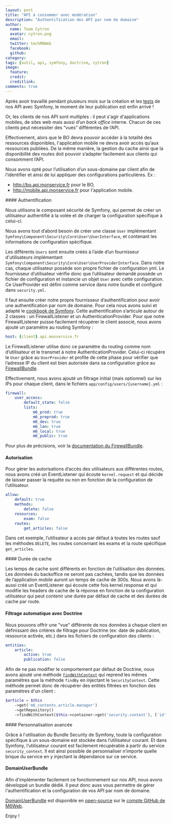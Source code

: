 ```yaml
---
layout: post
title: "API à consommer avec modération"
description: "Authentification des API par nom de domaine"
author:
  name: Team Cytron
  avatar: cytron.png
  email:
  twitter: techM6Web
  facebook:
  github:
category:
tags: [outil, api, symfony, doctrine, cytron]
image:
  feature: 
  credit: 
  creditlink: 
comments: true
---
```


Après avoir travaillé pendant plusieurs mois sur la création et les [tests](http://tech.m6web.fr/redismock-qui-a-bouchonne-mon-redis.html) de nos API avec Symfony, le moment de leur publication est enfin arrivé !

Or, les clients de nos API sont multiples : il peut s'agir d'applications mobiles, de sites web mais aussi d’un *back office* interne. Chacun de ces clients peut nécessiter des “vues” différentes de l’API.

Effectivement, alors que le BO devra pouvoir accéder à la totalité des ressources disponibles, l'application mobile ne devra avoir accès qu’aux ressources publiées. De la même manière, la gestion du cache ainsi que la disponibilité des routes doit pouvoir s’adapter facilement aux clients qui consomment l’API.

Nous avons opté pour l’utilisation d’un sous-domaine par client afin de l’identifier et ainsi de lui appliquer des configurations particulières. Ex :
* http://bo.api.monservice.fr pour le BO,
* http://mobile.api.monservice.fr pour l'application mobile.


#### Authentification

Nous utilisons le composant sécurité de Symfony, qui permet de créer un utilisateur authentifié à la volée et de charger la configuration spécifique à celui-ci.

Nous avons tout d’abord besoin de créer une classe `User` implémentant `Symfony\Component\Security\Core\User\UserInterface`, et contenant les informations de configuration spécifique.

Les différents `Users` sont ensuite créés à l’aide d’un fournisseur d'utilisateurs implémentant `Symfony\Component\Security\Core\User\UserProviderInterface`.
Dans notre cas, chaque utilisateur possède son propre fichier de configuration yml. Le fournisseur d’utilisateur vérifie donc que l’utilisateur demandé possède un fichier de configuration et instancie un objet `User` avec cette configuration. Ce UserProvider est défini comme service dans notre bundle et configuré dans `security.yml`.

Il faut ensuite créer notre propre fournisseur d’authentification pour avoir une authentification par nom de domaine. Pour cela nous avons suivi et adapté le [cookbook de Symfony](http://symfony.com/doc/current/cookbook/security/custom_authentication_provider.html). Cette authentification s’articule autour de 2 classes : un FirewallListener et un AuthenticationProvider. Pour que notre FirewallListener puisse facilement récupérer le client associé, nous avons ajouté un paramètre au routing Symfony :

```yaml
host: {client}.api.monservice.fr
```

Le FirewallListener utilise donc ce paramètre du routing comme nom d’utilisateur et le transmet à notre AuthenticationProvider. Celui-ci récupère le `User` grâce au `UserProvider` et profite de cette phase pour vérifier que l’adresse IP du client est bien autorisée dans sa configuration grâce au [FirewallBundle](https://github.com/M6Web/FirewallBundle).

Effectivement, nous avons ajouté un filtrage initial (mais optionnel) sur les IPs pour chaque client, dans le fichiers `app/config/users/{username}.yml` :

```yaml
firewall:
    user_access:
        default_state: false
        lists:
            m6_prod: true
            m6_preprod: true
            m6_dev: true
            m6_lan: true
            m6_local: true
            m6_public: true
```

Pour plus de précisions, voir la [documentation du FirewallBundle](https://github.com/M6Web/FirewallBundle#firewall-bundle-).

#### Autorisation

Pour gérer les autorisations d’accès des utilisateurs aux différentes routes, nous avons créé un EventListener qui écoute `kernel.request` et qui décide de laisser passer la requête ou non en fonction de la configuration de l’utilisateur.

```yaml
allow:
    default: true
    methods:
        delete: false
    resources:
        exam: false
    routes:
        get_articles: false
```

Dans cet exemple, l’utilisateur a accès par défaut à toutes les routes sauf les méthodes `DELETE`, les routes concernant les exams et la route spécifique `get_articles`.

#### Durée de cache

Les temps de cache sont différents en fonction de l’utilisation des données. Les données du backoffice ne seront pas cachées, tandis que les données de l’application mobile auront un temps de cache de 300s.
Nous avons là-aussi créé un EventListener qui écoute cette fois kernel.response et qui modifie les headers de cache de la réponse en fonction de la configuration utilisateur qui peut contenir une durée par défaut de cache et des durées de cache par route. 


#### Filtrage automatique avec Doctrine

Nous pouvons offrir une "vue" différente de nos données à chaque client en définissant des critères de filtrage pour Doctrine (ex: date de publication, ressource activée, etc.) dans les fichiers de configuration des clients :

```yaml
entities:
    article:
        active: true
        publication: false
```

Afin de ne pas modifier le comportement par défaut de Doctrine, nous avons ajouté une méthode [`findWithContext`](https://gist.github.com/oziks/8180382) qui reprend les mêmes paramètres que la méthode `findBy` en injectant le `SecurityContext`. Cette méthode permet donc de récupérer des entités filtrées en fonction des paramètres d'un client :

```php
$article = $this
    ->get('m6_contents.article.manager')
    ->getRepository()
    ->findWithContext($this->container->get('security.context'), ['id' => $id]);
```

#### Personnalisation avancée

Grâce à l'utilisation du Bundle Security de Symfony, toute la configuration spécifique à un sous-domaine est stockée dans l’utilisateur courant. Et dans Symfony, l’utilisateur courant est facilement récupérable à partir du service `security_context`. Il est ainsi possible de personnaliser n’importe quelle brique du service en y injectant la dépendance sur ce service.

#### DomainUserBundle

Afin d'implémenter facilement ce fonctionnement sur nos API, nous avons développé un bundle dédié. Il peut donc auss vous permettre de gérer l'authentification et la configuration de vos API par nom de domaine.

[DomainUserBundle](https://github.com/M6Web/DomainUserBundle) est disponible en [open-source](http://tom.preston-werner.com/2011/11/22/open-source-everything.html) sur le [compte GitHub de M6Web](https://github.com/M6Web).

Enjoy !

